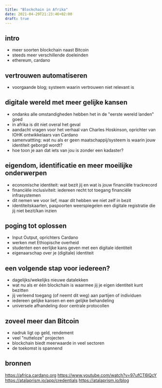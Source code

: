 ```yaml
---
title: "Blockchain in Afrika"
date: 2021-04-29T21:23:46+02:00
draft: true
---
```


## intro

* meer soorten blockchain naast Bitcoin
* steeds meer verschillende doeleinden
* ethereum, cardano

## vertrouwen automatiseren

* voorgaande blog; systeem waarin vertrouwen niet relevant is

## digitale wereld met meer gelijke kansen

* ondanks alle omstandigheden hebben het in de "eerste wereld landen" goed
* in afrika is dit niet overal het geval
* aandacht vragen voor het verhaal van Charles Hoskinson, oprichter van IOHK ontwikkelaars van Cardano
* samenvattting: wat nu als er geen maatschappij/systeem is waarin jouw identiteit geborgd wordt?
* hoe toon je aan dat iets van jou is zonder een kadaster?

## eigendom, identificatie en meer moeilijke onderwerpen

* economische identiteit: wat bezit jij en wat is jouw financiële trackrecord
* financiële inclusiviteit: iedereen recht tot toegang financiële infrasystemen
* dit nemen we voor lief, maar dit hebben we niet zelf in bezit
* identiteitskaarten, paspoorten weerspiegelen een digitale registratie die jij niet bezit/kan inzien

## poging tot oplossen

* Input Output, oprichters Cardano
* werken met Ethiopische overheid
* studenten een eerlijke kans geven met een digitale identiteit
* eigenaarschap over je (digitale) identiteit

## een volgende stap voor iedereen?

* dagelijks/wekelijks nieuwe datalekken
* wat nu als er één blockchain is waarmee jij je eigen identiteit kunt bezitten
* jij verleend toegang (of neemt dit weg) aan partijen of individuen
* iedereen gelijke kansen en een gelijke behandeling
* universele afhandeling door centrale protocollen

## zoveel meer dan Bitcoin

* nadruk ligt op geld, rendement
* veel "nutteloze" projecten
* blockchain biedt meerwaarde in veel sectoren
* de toekomst is spannend

## bronnen

https://africa.cardano.org
https://www.youtube.com/watch?v=97ufCT6lQcY
https://atalaprism.io/app/credentials
https://atalaprism.io/blog 
